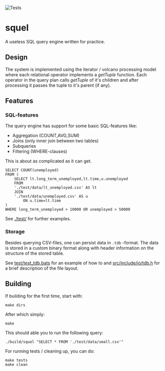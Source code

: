 ![Tests](https://github.com/toppyy/squel/actions/workflows/tests.yml/badge.svg)

# squel

A useless SQL query engine written for practice.

## Design

The system is implemented using the iterator / volcano processing model where each relational operator implements a *getTuple* function. Each operator in the query plan calls *getTuple* of it's children and after processing it passes the tuple to it's parent (if any).


## Features


### SQL-features

The query engine has support for some basic SQL-features like:
- Aggregation (COUNT,AVG,SUM)
- Joins (only inner join between two tables)
- Subqueries
- Filtering (WHERE-clauses)

This is about as complicated as it can get. 


    SELECT COUNT(unemployed)
    FROM (
        SELECT lt.long_term_unemployed,lt.time,u.unemployed
        FROM
        './test/data/lt_unemployed.csv' AS lt 
        JOIN
        './test/data/unemployed.csv' AS u
            ON u.time=lt.time
    )
    WHERE long_term_unemployed > 10000 OR unemployed > 50000


See [./test/](./test/)  for further examples.

### Storage

Besides querying CSV-files, one can persist data in `.tdb` -format. The data is stored in a custom binary format along with header information on the structure of the stored table.

See [test/test_tdb.bats](./test/test_tdb.bats) for an example of how to and [src/include/io/tdb.h](src/include/io/tdb.h) for a brief description of the file layout.

## Building

If building for the first time, start with:

    make dirs

After which simply:

    make

This should able you to run the following query:

    ./build/squel "SELECT * FROM './test/data/small.csv'"

For running tests / cleaning up, you can do:

    make tests
    make clean




